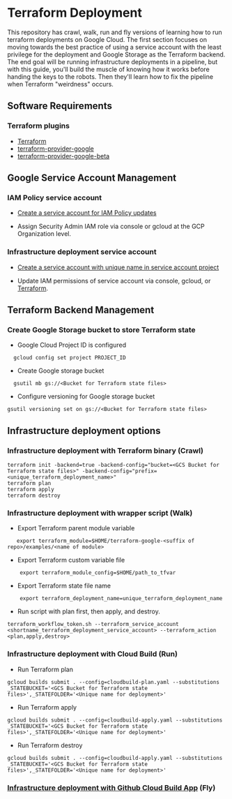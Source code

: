 # Terraform Deployment
This repository has crawl, walk, run and fly versions of learning how to run terraform deployments on Google Cloud. The first section focuses on moving towards the best practice of using a service account with the least privilege for the deployment and Google Storage as the Terraform backend. The end goal will be running infrastructure deployments in a pipeline, but with this guide, you'll build the muscle of knowing how it works before handing the keys to the robots. Then they'll learn how to fix the pipeline when Terraform "weirdness" occurs.

## Software Requirements

### Terraform plugins
- [Terraform](https://www.terraform.io/downloads.html) 
- [terraform-provider-google](https://github.com/terraform-providers/terraform-provider-google) 
- [terraform-provider-google-beta](https://github.com/terraform-providers/terraform-provider-google-beta) 

## Google Service Account Management 

### IAM Policy service account

 - [Create a service account for IAM Policy updates](https://github.com/jasonbisson/gcp_service_accounts/blob/master/create_service_account.sh)

- Assign Security Admin IAM role via console or gcloud at the GCP Organization level.

### Infrastructure deployment service account

- [Create a service account with unique name in service account project](https://github.com/jasonbisson/gcp_service_accounts/blob/master/create_service_account.sh)

- Update IAM permissions of service account via console, gcloud, or [Terraform](https://github.com/terraform-google-modules/terraform-google-iam.git). 

## Terraform Backend Management

### Create Google Storage bucket to store Terraform state
  - Google Cloud Project ID is configured
  ```
    gcloud config set project PROJECT_ID 
  ```
  - Create Google storage bucket
  ```
    gsutil mb gs://<Bucket for Terraform state files>
  ```
  - Configure versioning for Google storage bucket
  ```
  gsutil versioning set on gs://<Bucket for Terraform state files>
  ```

## Infrastructure deployment options

### Infrastructure deployment with Terraform binary (Crawl)
```
terraform init -backend=true -backend-config="bucket=<GCS Bucket for Terraform state files>" -backend-config="prefix=<unique_terraform_deployment_name>"
terraform plan
terraform apply
terraform destroy
```

### Infrastructure deployment with wrapper script (Walk)

  - Export Terraform parent module variable
  ```
     export terraform_module=$HOME/terraform-google-<suffix of repo>/examples/<name of module> 
  ```
  - Export Terraform custom variable file 
  ```
      export terraform_module_config=$HOME/path_to_tfvar
  ```
  - Export Terraform state file name
  ```
      export terraform_deployment_name=unique_terraform_deployment_name
  ```
  - Run script with plan first, then apply, and destroy.
  ```
  terraform_workflow_token.sh --terraform_service_account <shortname_terraform_deployment_service_account> --terraform_action <plan,apply,destroy>
  ```

### Infrastructure deployment with Cloud Build (Run)

  - Run Terraform plan
  ```
  gcloud builds submit . --config=cloudbuild-plan.yaml --substitutions _STATEBUCKET='<GCS Bucket for Terraform state files>',_STATEFOLDER='<Unique name for deployment>'
  ```

  - Run Terraform apply
  ```
  gcloud builds submit . --config=cloudbuild-apply.yaml --substitutions _STATEBUCKET='<GCS Bucket for Terraform state files>',_STATEFOLDER='<Unique name for deployment>'
  ```

  - Run Terraform destroy
  ```
  gcloud builds submit . --config=cloudbuild-apply.yaml --substitutions _STATEBUCKET='<GCS Bucket for Terraform state files>',_STATEFOLDER='<Unique name for deployment>'
  ```

### [Infrastructure deployment with Github Cloud Build App](https://cloud.google.com/solutions/managing-infrastructure-as-code) (Fly)








